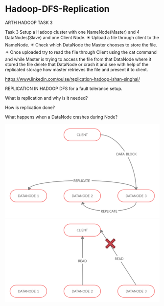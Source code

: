 # Hadoop-DFS-Replication

ARTH HADOOP TASK 3

Task 3 Setup a Hadoop cluster with one NameNode(Master) and 4 DataNodes(Slave) and one Client Node.
✴️ Upload a file through client to the NameNode.
✴️ Check which DataNode the Master chooses to store the file.
✴️ Once uploaded try to read the file through Client using the cat command and while Master is trying to access the file from that DataNode where it stored the file delete that DataNode  or crash it and see with help of the replicated storage how master retrieves the file and present it to client.


https://www.linkedin.com/pulse/replication-hadoop-ishan-singhal/

REPLICATION IN HADOOP DFS for a fault tolerance setup.

What is replication and why is it needed?

How is replication done?

What happens when a DataNode crashes during Node?

![Concept Diagram](https://github.com/IshanSinghal-Arth/Hadoop-DFS-Replication/blob/main/REPLICAS.png)
![Concept Diagram](https://github.com/IshanSinghal-Arth/Hadoop-DFS-Replication/blob/main/Untitled%20Document.jpg)
